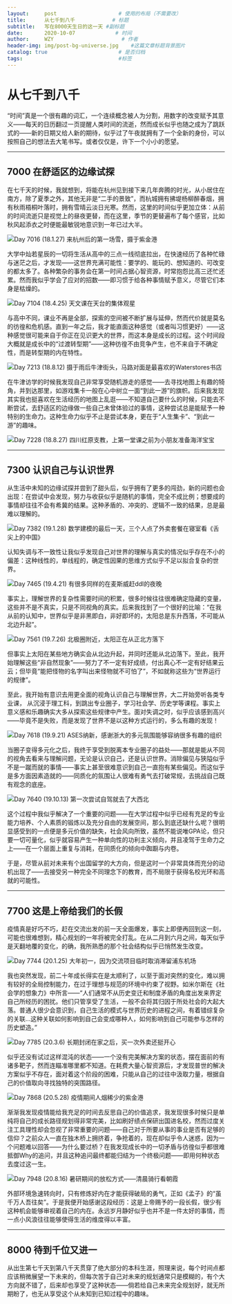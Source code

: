 ```yaml
---
layout:     post                    # 使用的布局（不需要改）
title:      从七千到八千            # 标题 
subtitle:   写在8000天生日的这一天 #副标题
date:       2020-10-07             # 时间
author:     WZY                      # 作者
header-img: img/post-bg-universe.jpg    #这篇文章标题背景图片
catalog: true                       # 是否归档
tags:                               #标签
--- 
```



# 从七千到八千

“时间”真是一个很有趣的词汇，一个连续概念被人为分割，用数字的改变赋予其意义——每天的日历翻过一页提醒人类时间的流逝，然而成长似乎也随之成为了跳跃式的——新的日期又给人新的期待，似乎过了午夜就拥有了一个全新的身份，可以按照自己的想法去大笔书写。或者仅仅是，许下一个小小的愿望。
 
 

***



## 7000 在舒适区的边缘试探


 
在七千天的时候，我就想到，将能在杭州见到接下来几年奔腾的时光，从小居住在南方，除了夏季之外，其他无非是“二手的景致”，而杭城拥有拂堤杨柳醉春烟，拥有秋雨梧桐叶落时，拥有雪晴云淡日光寒。然而，这里的时间似乎更加立体：从前的时间流逝只是视觉上的昼夜更替，而在这里，季节的更替遍布了每个感官，比如秋风起添衣之时便能最敏锐地意识到一年已过大半。

![Day 7016 (18.1.27) 来杭州后的第一场雪，摄于紫金港](https://github.com/Tinky2013/Self/raw/master/img/8000/7016.jpg)

 
大学中灿若星辰的一切将生活从高中的三点一线彻底拉出，在快速经历了各种忙碌与迷茫之后，才发现——这世界充满可能性：要学的、能玩的、想知道的、可改变的都太多了。各种繁杂的事务会在第一时间占据心智资源，时常抱怨比高三还忙还累。然而我似乎学会了应对的招数——即习惯于给各种事情赋予意义，尽管它们本身是枯燥的。


![Day 7104 (18.4.25) 天文课在天台的集体观星](https://github.com/Tinky2013/Self/raw/master/img/8000/7104.jpg)

 
与高中不同，课业不再是全部，探索的空间被不断扩展与延伸，然而代价就是莫名的彷徨和危机感。直到一年之后，我才能直面这种感觉（或者叫习惯更好）——这种感觉很可能来自于你正在见识更大的世界，而这本身是成长的过程。这个时间段大概就是成长中的“过渡转型期”——这种彷徨不由竞争产生，也不来自于不确定性，而是转型期的内在特性。
 



![Day 7213 (18.8.12) 摄于雨后牛津街头，马路对面是最喜欢的Waterstores书店](https://github.com/Tinky2013/Self/raw/master/img/8000/7213.jpg)

 
在牛津访学的时候我发现自己非常享受随机游走的感觉——去寻找地图上有趣的犄角，并到达那里，如游戏集卡一般在心中树立一面“到此一游”的旗帜。后来我发现其实我也挺喜欢在生活经历的地图上乱逛——不知道自己要什么的时候，只能去不断尝试，去舒适区的边缘做一些自己未曾体验过的事情，这种尝试总是能赋予一种特别的生命力。这种生命力似乎不止是尝试本身，更在于“人生集卡”、“到此一游”的趣味。

![Day 7228 (18.8.27) 四川红原支教，上第一堂课之前为小朋友准备海洋宝宝](https://github.com/Tinky2013/Self/raw/master/img/8000/7228.jpg)

***

## 7300 认识自己与认识世界
 
从生活中未知的边缘试探并尝到了甜头后，似乎拥有了更多的闯劲，新的问题也会出现：在尝试中会发现，努力与收获似乎是随机的事情，完全不成比例；想要成的事情却往往不会有希冀的结果。这种矛盾的、冲突的、逻辑不一致的结果，总是最难以理解的。
 
![Day 7382 (19.1.28) 数学建模的最后一天，三个人点了外卖套餐在寝室看《舌尖上的中国》](https://github.com/Tinky2013/Self/raw/master/img/8000/7382.jpg)

 
认知失调与不一致性让我似乎发现自己对世界的理解与真实的情况似乎存在不小的偏差：这种线性的，单线程的，确定性因果的思维方式似乎不足以拟合复杂的世界。

![Day 7465 (19.4.21) 有很多同样的在麦斯威赶ddl的夜晚](https://github.com/Tinky2013/Self/raw/master/img/8000/7465.jpg)
 
事实上，理解世界的复杂性需要时间的积累，很多时候往往很难确定隐藏的变量，这些并不是不真实，只是不同视角的真实。后来我找到了一个很好的比喻：“在我从前的认知中，世界似乎是非黑即白，非好即坏的，太阳总是东升西落，不可能从北边升起”。

![Day 7561 (19.7.26) 北极圈附近，太阳正在从正北方落下](https://github.com/Tinky2013/Self/raw/master/img/8000/7561.jpg)

 
但事实上太阳在某些地方确实会从北边升起，并同时还能从北边落下。至此，我开始理解这些“非自然现象”——努力了不一定有好成绩，付出真心不一定有好结果云云；但毕竟“能把怪物的名字叫出来怪物就不可怕了”，不如就称这些为“世界运行的规律”。
 
至此，我开始有意识去用更全面的视角认识自己与理解世界，大二开始旁听各类专业课，
从沉浸于理工科，到跳出专业圈子，学习社会学、历史学等课程。事实上意义感和乐趣确实大多从探索这些规律中产生。面对失调之时，似乎应该感到高兴——毕竟不是失败，而是发现了世界不是以这种方式运行的，多么有趣的发现！


![Day 7618 (19.9.21) ASES纳新，感谢浙大的多元氛围能够容纳很多有趣的组织](https://github.com/Tinky2013/Self/raw/master/img/8000/7618.jpg)

 
当圈子变得多元化之后，我终于享受到脱离本专业圈子的益处——那就是能从不同的视角去看来与理解问题，无论是认识自己，还是认识世界。消除偏见与狭隘似乎不是一蹴而就的事情——事实上甚至很难意识到自己一直抱有某些偏见。而这似乎是多方面因素造就的——同质化的氛围让人很难有勇气去打破常规，去挑战自己既有观念的底座。
 
![Day 7640 (19.10.13) 第一次尝试自驾就去了大西北](https://github.com/Tinky2013/Self/raw/master/img/8000/7640.jpg)
 
这个过程中我似乎解决了一个重要的问题——在大学过程中似乎已经有充足的专业能力培养、个人素质的锻炼以及充分自由的发展空间，那么到底还缺什么呢？很明显感受到的一点便是多元价值的缺失，社会风向所致，虽然不能说唯GPA论，但只要一切可量化，似乎就容易产生一种单向性的功利主义倾向，并且凌驾于生命力之上——在一个层面上重复与消耗，在同质化的倾向中踟蹰与内卷。
 
于是，尽管从前对未来有个出国留学的大方向，但是这时一个非常具体而充分的动机出现了——去接受另一种完全不同理念下的教育，而不局限于获得名校光环和高就的可能性。
 
***

## 7700 这是上帝给我们的长假
 
疫情真是好巧不巧，赶在交流出发的前一天全面爆发，事实上即便再回到这一刻，可能也很难想到，精心规划的一年将被完全打乱。在从二月到六月之间，每天似乎是天翻地覆的变化，的确，我所熟悉的那个社会结构似乎已悄然发生改变。
 

![Day 7744 (20.1.25) 大年初一，因为交流项目临时取消滞留浦东机场](https://github.com/Tinky2013/Self/raw/master/img/8000/7744.jpg)



我也突然发现，前二十年成长得实在是太顺利了，以至于面对突然的变化，难以拥有较好的全局控制能力，在过于理想与规范的环境中约束了视野。如米尔斯在《社会学的想象力》中所言——“人们通常不从历史变迁和制度矛盾的角度出发来界定自己所经历的困扰。他们只管享受了生活，一般不会将其归因于所处社会的大起大落。普通人很少会意识到，自己生活的模式与世界历史的进程之间，有着错综复杂的关联…这种关联如何影响到自己会变成哪种人，如何影响到自己可能参与怎样的历史塑造。”


![Day 7785 (20.3.6) 长期封闭在家之后，买一次外卖还挺开心](https://github.com/Tinky2013/Self/raw/master/img/8000/7785.jpg)

 
似乎还没有试过这样混沌的状态——一个没有完美解决方案的状态，摆在面前的有诸多靶子，然而连瞄准哪里都不知道。在耗费大量心智资源后，才发现普世的解决方案似乎不存在，面对着这个阶段的困难，只能从自己的过往中汲取力量，根据自己的价值取向寻找独特的突围路径。

![Day 7868 (20.5.28) 疫情期间人烟稀少的紫金港](https://github.com/Tinky2013/Self/raw/master/img/8000/7868.jpg)

 
渐渐我发现疫情能给我充足的时间去反思自己的价值追求，我发现很多时候只是单纯将自己的成长路径规划得非常完美，比如刷好绩点保研出国进名校，然而过度关注工具理性却会忽视了非常重要的问题——自己对于所要从事的事业是否有足够的信仰？之前众人一直在独木桥上拥挤着，争抢着的，现在却似乎令人迷惑，因为一个问题难以回答——为什么要过桥？在我发现成长中的一切矛盾与彷徨似乎都很难抵御Why的追问，并且这种追问最终都能归结为一个终极问题——即用何种状态去度过这一生。

![Day 7948 (20.8.16) 暑研期间的放松方式——清晨骑行看朝霞](https://github.com/Tinky2013/Self/raw/master/img/8000/7948.jpg)

 
外部环境急速转向时，只有修炼好内在才能获得破局的勇气，正如《孟子》的“虽千万人吾往矣”。于是我便开始感谢这段经历：这是上帝赐予的一段长假，很少有这种机会能够审视着自己的内在。永远岁月静好似乎也并不是一件太好的事情，而一点小风浪往往能够使得生活的维度得以丰富。

***

## 8000 待到千位又进一
 
从出生第七千天到第八千天贯穿了绝大部分的本科生涯，照理来说，每个时间点都应该稍微展望一下未来的，但每次苦于自己对未来的规划通常只是模糊的，有个大方向就不错了，后来却也享受了这种状态——倘若给自己未来完全规划好，就无所期盼了，也无从享受这个从未知到已知过程中的趣味。
 

